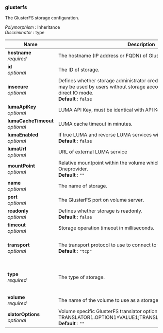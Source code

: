 
<a name="glusterfs"></a>
### glusterfs
The GlusterFS storage configuration.

*Polymorphism* : Inheritance  
*Discriminator* : type


|Name|Description|Schema|
|---|---|---|
|**hostname**  <br>*required*|The hostname (IP address or FQDN) of GlusterFS volume server.|string|
|**id**  <br>*optional*|The ID of storage.|string|
|**insecure**  <br>*optional*|Defines whether storage administrator credentials (username and key) may be used by users without storage accounts to access storage in direct IO mode.  <br>**Default** : `false`|boolean|
|**lumaApiKey**  <br>*optional*|LUMA API Key, must be identical with API Key in external LUMA service.|string|
|**lumaCacheTimeout**  <br>*optional*|LUMA cache timeout in minutes.|integer|
|**lumaEnabled**  <br>*optional*|If true LUMA and reverse LUMA services will be enabled.  <br>**Default** : `false`|boolean|
|**lumaUrl**  <br>*optional*|URL of external LUMA service|string|
|**mountPoint**  <br>*optional*|Relative mountpoint within the volume which should be used by Oneprovider.  <br>**Default** : `""`|string|
|**name**  <br>*optional*|The name of storage.|string|
|**port**  <br>*optional*|The GlusterFS port on volume server.|integer|
|**readonly**  <br>*optional*|Defines whether storage is readonly.  <br>**Default** : `false`|boolean|
|**timeout**  <br>*optional*|Storage operation timeout in milliseconds.|integer|
|**transport**  <br>*optional*|The transport protocol to use to connect to the volume server.  <br>**Default** : `"tcp"`|enum (tcp, rdma, socket)|
|**type**  <br>*required*|The type of storage.|enum (posix, s3, ceph, swift, glusterfs)|
|**volume**  <br>*required*|The name of the volume to use as a storage backend.|string|
|**xlatorOptions**  <br>*optional*|Volume specific GlusterFS translator options, in the format:<br>  TRANSLATOR1.OPTION1=VALUE1;TRANSLATOR2.OPTION2=VALUE2;...  <br>**Default** : `""`|string|




